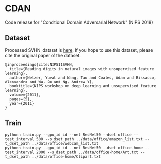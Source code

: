 # CDAN
Code release for "Conditional Domain Adversarial Network" (NIPS 2018)

## Dataset
Processed SVHN_dataset is [here](https://drive.google.com/open?id=1Y0wT_ElbDcnFxtu25MB74npURwwijEdT). If you hope to use this dataset, please cite the original paper of the dataset.
```
@inproceedings{cite:NIPS11SVHN,
  title={Reading digits in natural images with unsupervised feature learning},
  author={Netzer, Yuval and Wang, Tao and Coates, Adam and Bissacco, Alessandro and Wu, Bo and Ng, Andrew Y},
  booktitle={NIPS workshop on deep learning and unsupervised feature learning},
  volume={2011},
  pages={5},
  year={2011}
}
```

## Train
```
pythonn train.py --gpu_id id --net ResNet50 --dset office --test_interval 500 --s_dset_path ../data/office/amazon_list.txt --t_dset_path ../data/office/webcam_list.txt
pythonn train.py --gpu_id id --net ResNet50 --dset office-home --test_interval 2000 --s_dset_path ../data/office-home/Art.txt --t_dset_path ../data/office-home/Clipart.txt
```
